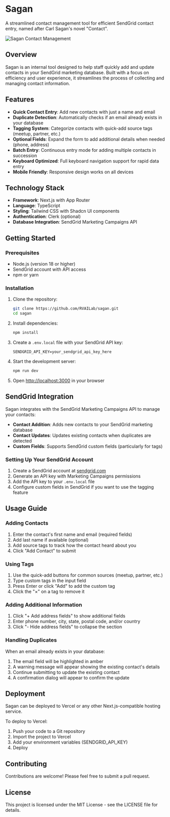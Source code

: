 # Sagan

A streamlined contact management tool for efficient SendGrid contact entry, named after Carl Sagan's novel "Contact".

![Sagan Contact Management](./public/sagan-screenshot.png)

## Overview

Sagan is an internal tool designed to help staff quickly add and update contacts in your SendGrid marketing database. Built with a focus on efficiency and user experience, it streamlines the process of collecting and managing contact information.

## Features

- **Quick Contact Entry**: Add new contacts with just a name and email
- **Duplicate Detection**: Automatically checks if an email already exists in your database
- **Tagging System**: Categorize contacts with quick-add source tags (meetup, partner, etc.)
- **Optional Fields**: Expand the form to add additional details when needed (phone, address)
- **Batch Entry**: Continuous entry mode for adding multiple contacts in succession
- **Keyboard Optimized**: Full keyboard navigation support for rapid data entry
- **Mobile Friendly**: Responsive design works on all devices

## Technology Stack

- **Framework**: Next.js with App Router
- **Language**: TypeScript
- **Styling**: Tailwind CSS with Shadcn UI components
- **Authentication**: Clerk (optional)
- **Database Integration**: SendGrid Marketing Campaigns API

## Getting Started

### Prerequisites

- Node.js (version 18 or higher)
- SendGrid account with API access
- npm or yarn

### Installation

1. Clone the repository:
   ```bash
   git clone https://github.com/RVAILab/sagan.git
   cd sagan
   ```

2. Install dependencies:
   ```bash
   npm install
   ```

3. Create a `.env.local` file with your SendGrid API key:
   ```
   SENDGRID_API_KEY=your_sendgrid_api_key_here
   ```

4. Start the development server:
   ```bash
   npm run dev
   ```

5. Open [http://localhost:3000](http://localhost:3000) in your browser

## SendGrid Integration

Sagan integrates with the SendGrid Marketing Campaigns API to manage your contacts:

- **Contact Addition**: Adds new contacts to your SendGrid marketing database
- **Contact Updates**: Updates existing contacts when duplicates are detected
- **Custom Fields**: Supports SendGrid custom fields (particularly for tags)

### Setting Up Your SendGrid Account

1. Create a SendGrid account at [sendgrid.com](https://sendgrid.com/)
2. Generate an API key with Marketing Campaigns permissions
3. Add the API key to your `.env.local` file
4. Configure custom fields in SendGrid if you want to use the tagging feature

## Usage Guide

### Adding Contacts

1. Enter the contact's first name and email (required fields)
2. Add last name if available (optional)
3. Add source tags to track how the contact heard about you
4. Click "Add Contact" to submit

### Using Tags

1. Use the quick-add buttons for common sources (meetup, partner, etc.)
2. Type custom tags in the input field
3. Press Enter or click "Add" to add the custom tag
4. Click the "×" on a tag to remove it

### Adding Additional Information

1. Click "+ Add address fields" to show additional fields
2. Enter phone number, city, state, postal code, and/or country
3. Click "- Hide address fields" to collapse the section

### Handling Duplicates

When an email already exists in your database:
1. The email field will be highlighted in amber
2. A warning message will appear showing the existing contact's details
3. Continue submitting to update the existing contact
4. A confirmation dialog will appear to confirm the update

## Deployment

Sagan can be deployed to Vercel or any other Next.js-compatible hosting service.

To deploy to Vercel:

1. Push your code to a Git repository
2. Import the project to Vercel
3. Add your environment variables (SENDGRID_API_KEY)
4. Deploy

## Contributing

Contributions are welcome! Please feel free to submit a pull request.

## License

This project is licensed under the MIT License - see the LICENSE file for details.
